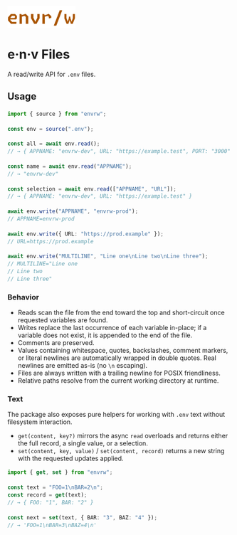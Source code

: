 <!-- markdownlint-disable-next-line -->
<img src="./assets/envrw-logo2.png" alt="Ask Env Logo" height="50"/>

# e·n·v Files

A read/write API for `.env` files.

## Usage

```ts
import { source } from "envrw";

const env = source(".env");

const all = await env.read();
// → { APPNAME: "envrw-dev", URL: "https://example.test", PORT: "3000" }

const name = await env.read("APPNAME");
// → "envrw-dev"

const selection = await env.read(["APPNAME", "URL"]);
// → { APPNAME: "envrw-dev", URL: "https://example.test" }

await env.write("APPNAME", "envrw-prod");
// APPNAME=envrw-prod

await env.write({ URL: "https://prod.example" });
// URL=https://prod.example

await env.write("MULTILINE", "Line one\nLine two\nLine three");
// MULTILINE="Line one
// Line two
// Line three"
```

### Behavior

- Reads scan the file from the end toward the top and short-circuit once requested variables are found.
- Writes replace the last occurrence of each variable in-place; if a variable does not exist, it is appended to the end of the file.
- Comments are preserved.
- Values containing whitespace, quotes, backslashes, comment markers, or literal newlines are automatically wrapped in double quotes. Real newlines are emitted as-is (no `\n` escaping).
- Files are always written with a trailing newline for POSIX friendliness.
- Relative paths resolve from the current working directory at runtime.

### Text

The package also exposes pure helpers for working with `.env` text without filesystem interaction.

- `get(content, key?)` mirrors the async `read` overloads and returns either the full record, a single value, or a selection.
- `set(content, key, value)` / `set(content, record)` returns a new string with the requested updates applied.

```ts
import { get, set } from "envrw";

const text = "FOO=1\nBAR=2\n";
const record = get(text);
// → { FOO: "1", BAR: "2" }

const next = set(text, { BAR: "3", BAZ: "4" });
// → 'FOO=1\nBAR=3\nBAZ=4\n'
```
